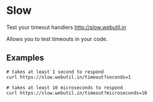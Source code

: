 # Slow

Test your timeout handlers http://slow.webutil.in

Allows you to test timeouts in your code.

## Examples

    # takes at least 1 second to respond
    curl https://slow.webutil.in/timeout?seconds=1

    # takes at least 10 microseconds to respond
    curl https://slow.webutil.in/timeout?microseconds=10
